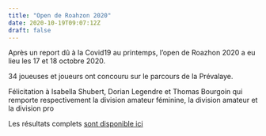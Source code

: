 ```yaml
---
title: "Open de Roahzon 2020"
date: 2020-10-19T09:07:12Z
draft: false
---
```


Après un report dû à la Covid19 au printemps, l’open de Roazhon 2020 a eu lieu les 17 et 18 octobre 2020.

34 joueuses et joueurs ont concouru sur le parcours de la Prévalaye.

Félicitation à Isabella Shubert, Dorian Legendre et Thomas Bourgoin qui remporte respectivement la division amateur féminine, la division amateur et la division pro


Les résultats complets [sont disponible ici](https://discgolfmetrix.com/1476129)
